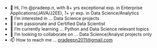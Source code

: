 - 👋 Hi, I’m @pradeep.n, with 8+ yrs exceptional exp. in Enterprise Applications(JAVA/J2EE), 1+ yr exp. in Data Science/Analytics 
- 👀 I’m interested in ... Data Science projects
- 🌱 I am passionate and Certified Data Scientist  
- 🌱 I’m currently learning ... Python and Data Science relevant topics
- 💞️ I’m looking to collaborate on ... Data Science/Analyst projects only
- 📫 How to reach me ... pradeepn2011@gmail.com

<!---
pradeepn2011/pradeepn2011 is a ✨ special ✨ repository because its `README.md` (this file) appears on your GitHub profile.
You can click the Preview link to take a look at your changes.
--->
